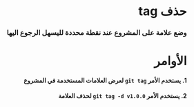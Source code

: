# <div dir =rtl >حذف tag</div>

### <div dir=rtl >وضع علامة على المشروع عند نقطة محددة لليسهل الرجوع اليها   </div>


# <div dir = rtl > الأوامر</div>

#### <div dir = rtl > 1. يستخدم الأمر `git tag` لعرض العلامات المستخدمة في المشروع  </div> 
#### <div dir = rtl > 2. يستخدم الأمر `git tag -d v1.0.0` لحذف العلامة </div>



